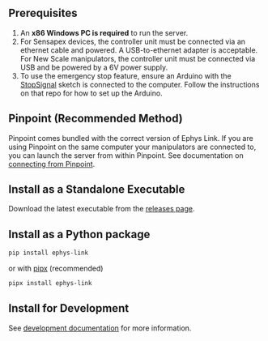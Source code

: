 ## Prerequisites

1. An **x86 Windows PC is required** to run the server.
2. For Sensapex devices, the controller unit must be connected via an ethernet
   cable and powered. A USB-to-ethernet adapter is acceptable. For New Scale manipulators,
   the controller unit must be connected via USB and be powered by a 6V power
   supply.
3. To use the emergency stop feature, ensure an Arduino with
   the [StopSignal](https://github.com/VirtualBrainLab/StopSignal) sketch is
   connected to the computer. Follow the instructions on that repo for how to
   set up the Arduino.

## Pinpoint (Recommended Method)

Pinpoint comes bundled with the correct version of Ephys Link. If you are using Pinpoint on the same computer your
manipulators are connected to, you can launch the server from within Pinpoint. See documentation
on [connecting from Pinpoint](../usage/connecting_to_pinpoint.md).

## Install as a Standalone Executable

Download the latest executable from the [releases page](https://github.com/VirtualBrainLab/ephys-link/releases/latest).

## Install as a Python package

```bash
pip install ephys-link
```

or with [pipx](https://pipx.pypa.io/stable/) (recommended)

```bash
pipx install ephys-link
```

## Install for Development

See [development documentation](../development/index.md#installing-for-development) for more information.